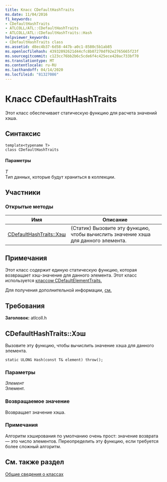 ```yaml
---
title: Класс CDefaultHashTraits
ms.date: 11/04/2016
f1_keywords:
- CDefaultHashTraits
- ATLCOLL/ATL::CDefaultHashTraits
- ATLCOLL/ATL::CDefaultHashTraits::Hash
helpviewer_keywords:
- CDefaultHashTraits class
ms.assetid: d8ec4b37-6d58-447b-a0c1-8580c5b1ab85
ms.openlocfilehash: 43932092621d44cfc8b07270df92e2765665f23f
ms.sourcegitcommit: c123cc76bb2b6c5cde6f4c425ece420ac733bf70
ms.translationtype: MT
ms.contentlocale: ru-RU
ms.lasthandoff: 04/14/2020
ms.locfileid: "81327086"
---
```

# <a name="cdefaulthashtraits-class"></a>Класс CDefaultHashTraits

Этот класс обеспечивает статическую функцию для расчета значений хэша.

## <a name="syntax"></a>Синтаксис

```
template<typename T>
class CDefaultHashTraits
```

#### <a name="parameters"></a>Параметры

*T*<br/>
Тип данных, которые будут храниться в коллекции.

## <a name="members"></a>Участники

### <a name="public-methods"></a>Открытые методы

|Имя|Описание|
|----------|-----------------|
|[CDefaultHashTraits::Хэш](#hash)|(Статик) Вызовите эту функцию, чтобы вычислить значение хэша для данного элемента.|

## <a name="remarks"></a>Примечания

Этот класс содержит единую статическую функцию, которая возвращает хэш-значение для данного элемента. Этот класс используется [классом CDefaultElementTraits.](../../atl/reference/cdefaultelementtraits-class.md)

Для получения дополнительной информации, [см.](../../atl/atl-collection-classes.md)

## <a name="requirements"></a>Требования

**Заголовок:** atlcoll.h

## <a name="cdefaulthashtraitshash"></a><a name="hash"></a>CDefaultHashTraits::Хэш

Вызовите эту функцию, чтобы вычислить значение хэша для данного элемента.

```
static ULONG Hash(const T& element) throw();
```

### <a name="parameters"></a>Параметры

*Элемент*<br/>
Элемент.

### <a name="return-value"></a>Возвращаемое значение

Возвращает значение хэша.

### <a name="remarks"></a>Примечания

Алгоритм хэширования по умолчанию очень прост: значение возврата — это число элементов. Переопределить эту функцию, если требуется более сложный алгоритм.

## <a name="see-also"></a>См. также раздел

[Общие сведения о классах](../../atl/atl-class-overview.md)
